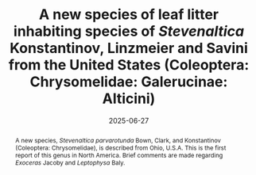 ---
title: 'A new species of leaf litter inhabiting species of <i>Stevenaltica</i> Konstantinov, Linzmeier and Savini from the United States (Coleoptera: Chrysomelidae: Galerucinae: Alticini)'
date: '2025-06-27'
doi: 'https://doi.org/10.64338/im.1135.pcnkp'
journal: Insecta Mundi
issue: '1135'
linkedissue: ''
linkedissueurl: '' ## as internal link '/insecta_mundi/[year]/[month]/[publication_name]'
pagination: '1–10'
zoobank: 'urn:lsid:zoobank.org:pub:1E485620-2101-4A8F-82BE-2760898CF471'
authors:
  - first_name: 'Amy L.'
    last_name: 'Bown'
    affiliation: 'Monte L. Bean Life Science Museum, Brigham Young University, Provo, UT 84602, USA'
    email: 'amylynndickson0@gmail.com'

  - first_name: 'Shawn M.'
    last_name: 'Clark'
    affiliation: 'Monte L. Bean Life Science Museum, Brigham Young University, Provo, UT 84602, USA'
    email: 'shawn_clark@byu.edu'

  - first_name: 'Alexander S.'
    last_name: 'Konstantinov'
    affiliation: 'Systematic Entomology Laboratory, USDA, ARS, c/o Smithsonian Institution, National Museum of Natural History, Washington, DC, USA'
    email: 'konstantinova@si.edu'

download: 'https://drive.google.com/file/d/1L4gth1zT1ONfnpxYEP2eoyX5JJ2q1twW'

revised: ''

supplementary: ''


keywords:
  - <i>Exoceras</i>
  - <i>Leptophysa</i>
  - Ohio
  - identification key

categories:
  - Coleoptera
  - Chrysomelidae
  - Galerucinae
  - Alticini
  
references:
  - authors: Bechyné J, Springlová de Bechyné B.
    year: 1975
    title: 'Notas sobre la serie filética de <i>Monomacra </i>y sus formas convergentes (Col. Phytophaga, Alticinae). Revista de la Facultad de Agronomía (Maracay) 8(4)'
    pages: 25–140
    doi: 
    url: 
    access: 

  - authors: Casari SA, Duckett CN.
    year: 1997
    title: 'Description of immature stages of two species of <i>Pseudolampsis </i>(Coleoptera: Chrysomelidae) and the establishment of a new combination in the genus. Journal of the New York Entomological Society 105(1–2)'
    pages: 50–64
    doi: 
    url: 
    access: 

  - authors: Douglas HB, Konstantinov AS, Brunke AJ, Moseyko AG, Chapados JT, Eyres J, Richter R, Savard K, Sears E, Prathapan KD, Ruan Y, Dettman JR.
    year: 2023
    title: 'Phylogeny of the flea beetles (Galerucinae: Alticini) and the position of <i>Aulacothorax </i>elucidated through anchored phylogenomics (Coleoptera: Chrysomelidae: Alticinae). Systematic Entomology 48'
    pages: 361–386
    doi: 
    url: 
    access: 

  - authors: Konstantinov AS.
    year: 1998
    title: 'Revision of the Palearctic species of <i>Aphthona </i>Chevrolat and cladistic classification of the Aphthonini (Coleoptera: Chrysomelidae: Alticinae). Memoirs on Entomology International 11'
    pages: 1–429
    doi: 
    url: 
    access: 

  - authors: Konstantinov AS, Linzmeier AM, Savini VP.
    year: 2014
    title: '<i>Stevenaltica</i>, a new genus of moss and leaf-litter inhabiting flea beetles from Bolivia (Coleoptera: Chrysomelidae: Galerucinae: Alticini). Proceedings of the Entomological Society of Washington 116(2)'
    pages: 159–171
    doi: 
    url: 
    access: 

  - authors: Konstantinov AS, Tishechkin A.
    year: 2004
    title: 'The first Nearctic leaf litter flea beetle (Coleoptera: Chrysomelidae) from the Great Smoky Mountains National Park. The Coleopterists Bulletin 58(1)'
    pages: 71–76
    doi: 
    url: 
    access: 

  - authors: Nadein K.
    year: 2013
    title: 'Systematics of Manobiina with cladistic analysis based on morphological data (Coleoptera: Chrysomelidae: Galerucinae: Alticini). Insect Systematics & Evolution 44'
    pages: 45–92
    doi: 
    url: 
    access: 

  - authors: Ruan Y, Yang X, Konstantinov AS, Prathapan KD, Zhang M.
    year: 2019
    title: 'Revision of the Oriental <i>Chaetocnema </i>species (Coleoptera: Chrysomelidae: Galerucinae: Alticini). Zootaxa 4699(1)'
    pages: 1–206
    doi: 
    url: 
    access: 

abstract: 'A new species, <i>Stevenaltica parvarotunda </i>Bown, Clark, and Konstantinov (Coleoptera: Chrysomelidae), is described from Ohio, U.S.A. This is the first report of this genus in North America. Brief comments are made regarding <i>Exoceras </i>Jacoby and <i>Leptophysa </i>Baly.'
---